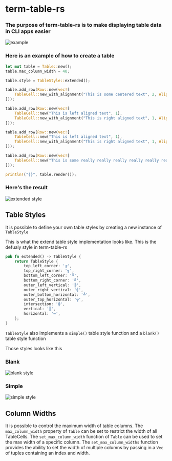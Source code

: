 # term-table-rs

### The purpose of term-table-rs is to make displaying table data in CLI apps easier

![example](https://i.imgur.com/XwIzWkU.png)


### Here is an example of how to create a table

```rust
let mut table = Table::new();
table.max_column_width = 40;

table.style = TableStyle::extended(); 

table.add_row(Row::new(vec![
    TableCell::new_with_alignment("This is some centered text", 2, Alignment::Center)
])); 

table.add_row(Row::new(vec![
    TableCell::new("This is left aligned text", 1),
    TableCell::new_with_alignment("This is right aligned text", 1, Alignment::Right)
]));

table.add_row(Row::new(vec![
    TableCell::new("This is left aligned text", 1),
    TableCell::new_with_alignment("This is right aligned text", 1, Alignment::Right)
]));

table.add_row(Row::new(vec![
    TableCell::new("This is some really really really really really really really really really that is going to wrap to the next line", 2),
]));   

println!("{}", table.render());

```
### Here's the result

![extended style](https://i.imgur.com/NHEg0Sf.png)

## Table Styles

It is possible to define your own table styles by creating a new instance of `TableStyle`

This is what the extend table style implementation looks like. This is the defualy style in term-table-rs

```rust
pub fn extended() -> TableStyle {
    return TableStyle {
        top_left_corner: '╔',
        top_right_corner: '╗',
        bottom_left_corner: '╚',
        bottom_right_corner: '╝',
        outer_left_vertical: '╠',
        outer_right_vertical: '╣',
        outer_bottom_horizontal: '╩',
        outer_top_horizontal: '╦',
        intersection: '╬',
        vertical: '║',
        horizontal: '═',
    };
}
```

`TableStyle` also implements a `simple()` table style function and a `blank()` table style function

Those styles looks like this

### Blank

![blank style](https://i.imgur.com/HaKgXQj.png)


### Simple

![simple style](https://i.imgur.com/kGqlYD7.png)


## Column Widths

It is possible to control the maximum width of table columns. The `max_column_width` property of `Table` can be set to restrict the width of all TableCells. The `set_max_column_width` function of `Table` can be used to set the max width of a specific column. The `set_max_column_widths` function provides the ability to set the width of multiple columns by passing in a `Vec` of tuples containing an index and width.